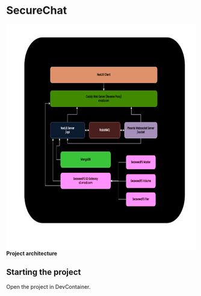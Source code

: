 # SecureChat

<p align="left">
<img height=600 src="./assets/architecture.png"/>
<br /> 
  <strong>Project architecture</strong>
</p>

## Starting the project

Open the project in DevContainer.
